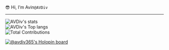 😎 Hi, I’m Avin<code>@AVDiv</code>
<hr>
<!---
AVDiv/AVDiv is a ✨ special ✨ repository because its `README.md` (this file) appears on your GitHub profile.
You can click the Preview link to take a look at your changes.
--->

![AVDiv's stats](https://github-readme-stats.vercel.app/api?username=avdiv&show_icons=true&theme=monokai&hide_border=true&border_radius=6)
<br>
![AVDiv's Top langs](https://github-readme-stats.vercel.app/api/top-langs/?username=AVDiv&show_icons=true&theme=monokai&layout=compact&hide_border=true)
<br>
![Total Contributions](https://github-readme-streak-stats.herokuapp.com/?user=AVDiv&show_icons=true&theme=elegant&hide_border=true)

[![@avdiv365's Holopin board](https://holopin.me/avdiv365)](https://holopin.io/@avdiv365)
